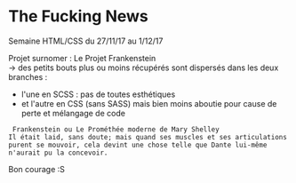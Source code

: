 # The Fucking News
Semaine HTML/CSS du 27/11/17 au 1/12/17

Projet surnomer  : Le Projet Frankenstein  
-> des petits bouts plus ou moins récupérés sont dispersés dans les deux branches :
  * l'une en SCSS : pas de toutes esthétiques
  * et l'autre en CSS (sans SASS) mais bien moins aboutie pour cause de perte et mélangage de code

` Frankenstein ou Le Prométhée moderne de Mary Shelley`<br>
`Il était laid, sans doute; mais quand ses muscles et ses articulations purent se mouvoir, cela devint une chose telle que Dante lui-même n'aurait pu la concevoir.`

Bon courage :S
